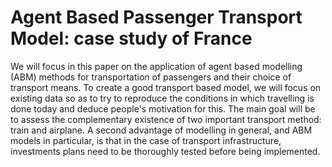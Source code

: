# Agent Based Passenger Transport Model: case study of France

We will focus in this paper on the application of agent based modelling (ABM) methods for transportation of passengers and their choice of transport means. To create a good transport based model, we will focus on existing data so as to try to reproduce the conditions in which travelling is done today and deduce people's motivation for this. The main goal will be to assess the complementary existence of two important transport method: train and airplane. A second advantage of modelling in general, and ABM models in particular, is that in the case of transport infrastructure, investments plans need to be thoroughly tested before being implemented.

